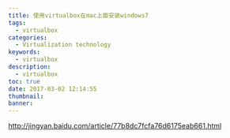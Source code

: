 ```yaml
---
title: 使用virtualbox在mac上面安装windows7
tags:
  - virtualbox
categories:
  - Virtualization technology
keywords:
  - virtualbox
description:
  - virtualbox
toc: true
date: 2017-03-02 12:14:55
thumbnail:
banner:
---
```


http://jingyan.baidu.com/article/77b8dc7fcfa76d6175eab661.html
